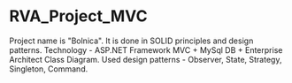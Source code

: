 # RVA_Project_MVC
Project name is "Bolnica". It is done in SOLID principles and design patterns. Technology - ASP.NET Framework MVC + MySql DB + Enterprise Architect Class Diagram.
Used design patterns - Observer, State, Strategy, Singleton, Command.
